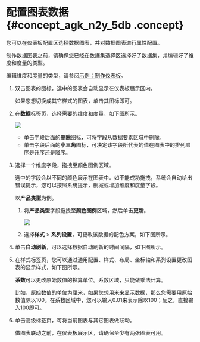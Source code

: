 # 配置图表数据 {#concept_agk_n2y_5db .concept}

您可以在仪表板配置区选择数据图表，并对数据图表进行属性配置。

制作数据图表之前，请确保您已经在数据集选择区选择好了数据集，并编辑好了维度和度量的类型。

编辑维度和度量的类型，请参阅[示例：制作仪表板](intl.zh-CN/快速入门/示例：制作仪表板.md#)。

1.  双击图表的图标，选中的图表会自动显示在仪表板展示区内。

    如果您想切换成其它样式的图表，单击其图标即可。

2.  在**数据**标签页，选择需要的维度和度量，如下图所示。

    ![](http://static-aliyun-doc.oss-cn-hangzhou.aliyuncs.com/assets/img/9114/15332612001448_zh-CN.png)

    -   单击字段后面的**删除**图标，可将字段从数据要素区域中删除。
    -   单击字段后面的**小三角**图标，可决定该字段所代表的值在图表中的排列顺序是升序还是降序。
3.  选择一个维度字段，拖拽至颜色图例区域。

    选中的字段会以不同的颜色展示在图表中。如不能成功拖拽，系统会自动给出错误提示，您可以按照系统提示，删减或增加维度和度量字段。

    以**产品类型**为例。

    1.  将**产品类型**字段拖拽至**颜色图例**区域，然后单击**更新**。

        ![](http://static-aliyun-doc.oss-cn-hangzhou.aliyuncs.com/assets/img/9114/15332612001449_zh-CN.png)

    2.  选择**样式** \> **系列设置**，可更改该数据的配色方案，如下图所示。
4.  单击**自动刷新**，可以选择数据自动刷新的时间间隔，如下图所示。
5.  在样式标签页，您可以通过通用配置、样式、布局、坐标轴和系列设置更改图表的显示样式，如下图所示。

    **系数**可以更改原始数值的换算单位。系数区域，只能做乘法计算。

    比如，原始数值的单位为厘米，如果您想用米来显示数据，那么您需要用原始数值除以100。在系数区域中，您可以输入0.01来表示除以100；反之，直接输入100即可。

6.  单击高级标签页，可将当前图表与其它图表做联动。

    做图表联动之前，在仪表板展示区，请确保至少有两张图表可用。


